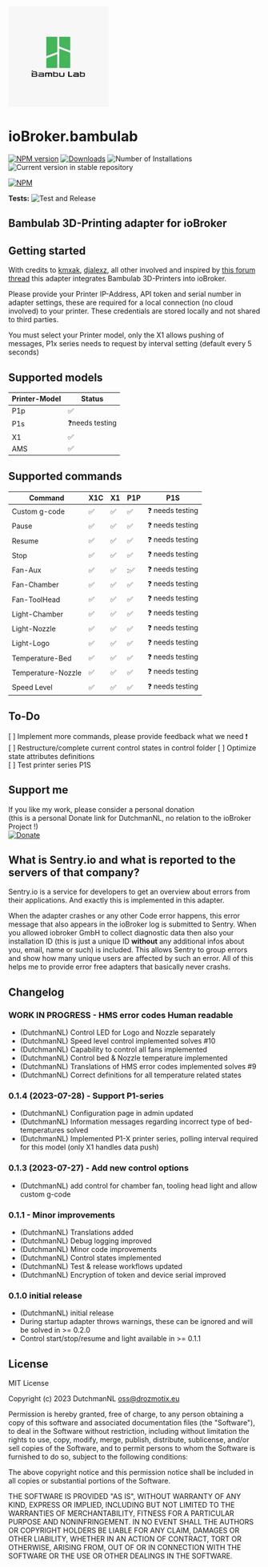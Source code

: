 <img src="admin/bambulab.png" alt="Logo" width="200"/>

# ioBroker.bambulab

[![NPM version](https://img.shields.io/npm/v/iobroker.bambulab.svg)](https://www.npmjs.com/package/iobroker.bambulab)
[![Downloads](https://img.shields.io/npm/dm/iobroker.bambulab.svg)](https://www.npmjs.com/package/iobroker.bambulab)
![Number of Installations](https://iobroker.live/badges/bambulab-installed.svg)
![Current version in stable repository](https://iobroker.live/badges/bambulab-stable.svg)

[![NPM](https://nodei.co/npm/iobroker.bambulab.png?downloads=true)](https://nodei.co/npm/iobroker.bambulab/)

**Tests:** ![Test and Release](https://github.com/DrozmotiX/ioBroker.bambulab/workflows/Test%20and%20Release/badge.svg)

## Bambulab 3D-Printing adapter for ioBroker

## Getting started

With credits to [kmxak](https://forum.iobroker.net/user/kmxak), [djalexz](https://forum.iobroker.net/user/djalexz), all other involved and inspired by [this forum thread](https://forum.iobroker.net/topic/61585/bambu-lab-3d-drucker-mqtt-integration)
this adapter integrates Bambulab 3D-Printers into ioBroker.

Please provide your Printer IP-Address, API token and serial number in adapter settings, these are required for a local connection (no cloud involved) to your printer.
These credentials are stored locally and not shared to third parties.

You must select your Printer model, only the X1 allows pushing of messages, P1x series needs to request by interval setting (default every 5 seconds)

## Supported models
| Printer-Model | Status                  |
|---------------|-------------------------|
| P1p           | :white_check_mark:      |
| P1s           | :question:needs testing |
| X1            | :white_check_mark:      |
| AMS           | :white_check_mark:      |

## Supported commands
| Command            | X1C                 | X1                  | P1P                  | P1S                      |
|--------------------|---------------------|---------------------|----------------------|--------------------------|
| Custom g-code      | :white_check_mark:  | :white_check_mark:  | :white_check_mark:   | :question: needs testing |
| Pause              | :white_check_mark:  | :white_check_mark:  | :white_check_mark:   | :question: needs testing |
| Resume             | :white_check_mark:  | :white_check_mark:  | :white_check_mark:   | :question: needs testing |
| Stop               | :white_check_mark:  | :white_check_mark:  | :white_check_mark:   | :question: needs testing |
| Fan-Aux            | :white_check_mark:  | :white_check_mark:  | ::white_check_mark:  | :question: needs testing |
| Fan-Chamber        | :white_check_mark:  | :white_check_mark:  | :white_check_mark:   | :question: needs testing |
| Fan-ToolHead       | :white_check_mark:  | :white_check_mark:  | :white_check_mark:   | :question: needs testing |
| Light-Chamber      | :white_check_mark:  | :white_check_mark:  | :white_check_mark:   | :question: needs testing |
| Light-Nozzle       | :white_check_mark:  | :white_check_mark:  | :white_check_mark:   | :question: needs testing |
| Light-Logo         | :white_check_mark:  | :white_check_mark:  | :white_check_mark:   | :question: needs testing |
| Temperature-Bed    | :white_check_mark:  | :white_check_mark:  | :white_check_mark:   | :question: needs testing |
| Temperature-Nozzle | :white_check_mark:  | :white_check_mark:  | :white_check_mark:   | :question: needs testing |
| Speed Level        | :white_check_mark:  | :white_check_mark:  | :white_check_mark:   | :question: needs testing |

## To-Do
[ ] Implement more commands, please provide feedback what we need :exclamation:  
[ ] Restructure/complete current control states in control folder
[ ] Optimize state attributes definitions  
[ ] Test printer series P1S  

## Support me
If you like my work, please consider a personal donation  
(this is a personal Donate link for DutchmanNL, no relation to the ioBroker Project !)  
[![Donate](https://raw.githubusercontent.com/DrozmotiX/ioBroker.sourceanalytix/master/admin/button.png)](http://paypal.me/DutchmanNL)

## What is Sentry.io and what is reported to the servers of that company?
Sentry.io is a service for developers to get an overview about errors from their applications. And exactly this is implemented in this adapter.

When the adapter crashes or any other Code error happens, this error message that also appears in the ioBroker log is submitted to Sentry. When you allowed iobroker GmbH to collect diagnostic data then also your installation ID (this is just a unique ID **without** any additional infos about you, email, name or such) is included. This allows Sentry to group errors and show how many unique users are affected by such an error. All of this helps me to provide error free adapters that basically never crashs.


## Changelog
<!--
	Placeholder for the next version (at the beginning of the line):
	### **WORK IN PROGRESS**
-->

### **WORK IN PROGRESS** - HMS error codes Human readable
* (DutchmanNL) Control LED for Logo and Nozzle separately
* (DutchmanNL) Speed level control implemented solves #10
* (DutchmanNL) Capability to control all fans implemented
* (DutchmanNL) Control bed & Nozzle temperature implemented
* (DutchmanNL) Translations of HMS error codes implemented solves #9
* (DutchmanNL) Correct definitions for all temperature related states

### 0.1.4 (2023-07-28) - Support P1-series
* (DutchmanNL) Configuration page in admin updated
* (DutchmanNL) Information messages regarding incorrect type of bed-temperatures solved
* (DutchmanNL) Implemented P1-X printer series, polling interval required for this model (only X1 handles data push)

### 0.1.3 (2023-07-27) - Add new control options
* (DutchmanNL) add control for chamber fan, tooling head light and allow custom g-code

### 0.1.1 - Minor improvements
* (DutchmanNL) Translations added
* (DutchmanNL) Debug logging improved
* (DutchmanNL) Minor code improvements
* (DutchmanNL) Control states implemented
* (DutchmanNL) Test & release workflows updated
* (DutchmanNL) Encryption of token and device serial improved

### 0.1.0 initial release
* (DutchmanNL) initial release
* During startup adapter throws warnings, these can be ignored and will be solved in >= 0.2.0
* Control start/stop/resume and light available in >= 0.1.1

## License
MIT License

Copyright (c) 2023 DutchmanNL <oss@drozmotix.eu>

Permission is hereby granted, free of charge, to any person obtaining a copy
of this software and associated documentation files (the "Software"), to deal
in the Software without restriction, including without limitation the rights
to use, copy, modify, merge, publish, distribute, sublicense, and/or sell
copies of the Software, and to permit persons to whom the Software is
furnished to do so, subject to the following conditions:

The above copyright notice and this permission notice shall be included in all
copies or substantial portions of the Software.

THE SOFTWARE IS PROVIDED "AS IS", WITHOUT WARRANTY OF ANY KIND, EXPRESS OR
IMPLIED, INCLUDING BUT NOT LIMITED TO THE WARRANTIES OF MERCHANTABILITY,
FITNESS FOR A PARTICULAR PURPOSE AND NONINFRINGEMENT. IN NO EVENT SHALL THE
AUTHORS OR COPYRIGHT HOLDERS BE LIABLE FOR ANY CLAIM, DAMAGES OR OTHER
LIABILITY, WHETHER IN AN ACTION OF CONTRACT, TORT OR OTHERWISE, ARISING FROM,
OUT OF OR IN CONNECTION WITH THE SOFTWARE OR THE USE OR OTHER DEALINGS IN THE
SOFTWARE.